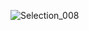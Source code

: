 ![Selection_008](https://github.com/LuisaFC/ProductPrice/assets/36203540/48b1fee6-852b-404f-9fe9-c2b4cdd4249e)
